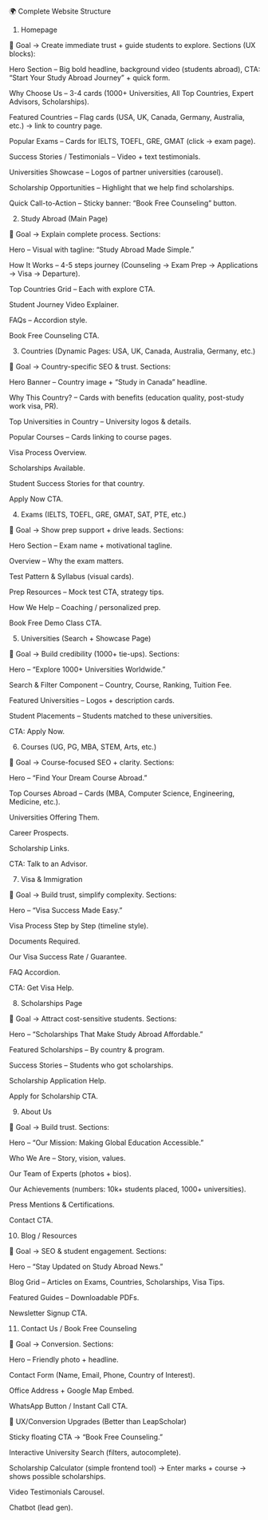 🌍 Complete Website Structure
1. Homepage

🎯 Goal → Create immediate trust + guide students to explore.
Sections (UX blocks):

Hero Section – Big bold headline, background video (students abroad), CTA: “Start Your Study Abroad Journey” + quick form.

Why Choose Us – 3-4 cards (1000+ Universities, All Top Countries, Expert Advisors, Scholarships).

Featured Countries – Flag cards (USA, UK, Canada, Germany, Australia, etc.) → link to country page.

Popular Exams – Cards for IELTS, TOEFL, GRE, GMAT (click → exam page).

Success Stories / Testimonials – Video + text testimonials.

Universities Showcase – Logos of partner universities (carousel).

Scholarship Opportunities – Highlight that we help find scholarships.

Quick Call-to-Action – Sticky banner: “Book Free Counseling” button.

2. Study Abroad (Main Page)

🎯 Goal → Explain complete process.
Sections:

Hero – Visual with tagline: “Study Abroad Made Simple.”

How It Works – 4-5 steps journey (Counseling → Exam Prep → Applications → Visa → Departure).

Top Countries Grid – Each with explore CTA.

Student Journey Video Explainer.

FAQs – Accordion style.

Book Free Counseling CTA.

3. Countries (Dynamic Pages: USA, UK, Canada, Australia, Germany, etc.)

🎯 Goal → Country-specific SEO & trust.
Sections:

Hero Banner – Country image + “Study in Canada” headline.

Why This Country? – Cards with benefits (education quality, post-study work visa, PR).

Top Universities in Country – University logos & details.

Popular Courses – Cards linking to course pages.

Visa Process Overview.

Scholarships Available.

Student Success Stories for that country.

Apply Now CTA.

4. Exams (IELTS, TOEFL, GRE, GMAT, SAT, PTE, etc.)

🎯 Goal → Show prep support + drive leads.
Sections:

Hero Section – Exam name + motivational tagline.

Overview – Why the exam matters.

Test Pattern & Syllabus (visual cards).

Prep Resources – Mock test CTA, strategy tips.

How We Help – Coaching / personalized prep.

Book Free Demo Class CTA.

5. Universities (Search + Showcase Page)

🎯 Goal → Build credibility (1000+ tie-ups).
Sections:

Hero – “Explore 1000+ Universities Worldwide.”

Search & Filter Component – Country, Course, Ranking, Tuition Fee.

Featured Universities – Logos + description cards.

Student Placements – Students matched to these universities.

CTA: Apply Now.

6. Courses (UG, PG, MBA, STEM, Arts, etc.)

🎯 Goal → Course-focused SEO + clarity.
Sections:

Hero – “Find Your Dream Course Abroad.”

Top Courses Abroad – Cards (MBA, Computer Science, Engineering, Medicine, etc.).

Universities Offering Them.

Career Prospects.

Scholarship Links.

CTA: Talk to an Advisor.

7. Visa & Immigration

🎯 Goal → Build trust, simplify complexity.
Sections:

Hero – “Visa Success Made Easy.”

Visa Process Step by Step (timeline style).

Documents Required.

Our Visa Success Rate / Guarantee.

FAQ Accordion.

CTA: Get Visa Help.

8. Scholarships Page

🎯 Goal → Attract cost-sensitive students.
Sections:

Hero – “Scholarships That Make Study Abroad Affordable.”

Featured Scholarships – By country & program.

Success Stories – Students who got scholarships.

Scholarship Application Help.

Apply for Scholarship CTA.

9. About Us

🎯 Goal → Build trust.
Sections:

Hero – “Our Mission: Making Global Education Accessible.”

Who We Are – Story, vision, values.

Our Team of Experts (photos + bios).

Our Achievements (numbers: 10k+ students placed, 1000+ universities).

Press Mentions & Certifications.

Contact CTA.

10. Blog / Resources

🎯 Goal → SEO & student engagement.
Sections:

Hero – “Stay Updated on Study Abroad News.”

Blog Grid – Articles on Exams, Countries, Scholarships, Visa Tips.

Featured Guides – Downloadable PDFs.

Newsletter Signup CTA.

11. Contact Us / Book Free Counseling

🎯 Goal → Conversion.
Sections:

Hero – Friendly photo + headline.

Contact Form (Name, Email, Phone, Country of Interest).

Office Address + Google Map Embed.

WhatsApp Button / Instant Call CTA.

🚀 UX/Conversion Upgrades (Better than LeapScholar)

Sticky floating CTA → “Book Free Counseling.”

Interactive University Search (filters, autocomplete).

Scholarship Calculator (simple frontend tool) → Enter marks + course → shows possible scholarships.

Video Testimonials Carousel.

Chatbot (lead gen).